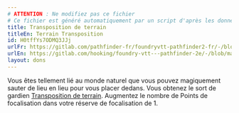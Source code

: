 ```yaml
---
# ATTENTION : Ne modifiez pas ce fichier
# Ce fichier est généré automatiquement par un script d'après les données du module Foundry VTT officiel et de sa traduction
title: Transposition de terrain
titleEn: Terrain Transposition
id: H0tffYs7ODMQ3JJj
urlFr: https://gitlab.com/pathfinder-fr/foundryvtt-pathfinder2-fr/-/blob/master/data/feats/H0tffYs7ODMQ3JJj.htm
urlEn: https://gitlab.com/hooking/foundry-vtt---pathfinder-2e/-/blob/master/packs/data/feats.db/terrain-transposition.json
layout: dons
---
```

Vous êtes tellement lié au monde naturel que vous pouvez magiquement sauter de lieu en lieu pour vous placer dedans. Vous obtenez le sort de gardien [Transposition de terrain](../sorts/transposition-de-terrain.html). Augmentez le nombre de Points de focalisation dans votre réserve de focalisation de 1.

